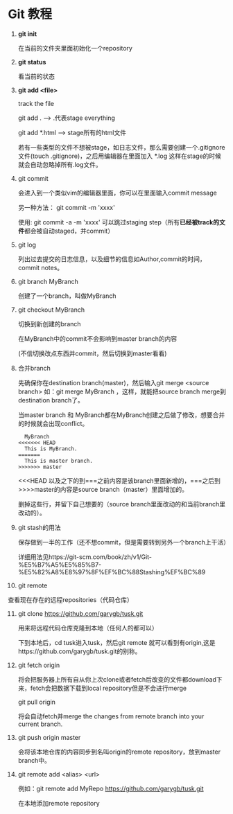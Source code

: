 # Git 教程

1. **git init** 

   在当前的文件夹里面初始化一个repository

2. **git status**

   看当前的状态

3. **git add \<file\>**

   track the file

   git add .  --> .代表stage everything

   git add *.html --> stage所有的html文件

   若有一些类型的文件不想被stage，如日志文件，那么需要创建一个.gitignore文件(touch .gitignore)，之后用编辑器在里面加入 *.log 这样在stage的时候就会自动忽略掉所有.log文件。

4. git commit

   会进入到一个类似vim的编辑器里面，你可以在里面输入commit message

   另一种方法： git commit -m 'xxxx'

   使用: git commit -a -m 'xxxx' 可以跳过staging step（所有**已经被track的文件**都会被自动staged，并commit）

5. git log

   列出过去提交的日志信息，以及细节的信息如Author,commit的时间，commit notes。

6. git branch MyBranch 

   创建了一个branch，叫做MyBranch

7. git checkout MyBranch

   切换到新创建的branch

   在MyBranch中的commit不会影响到master branch的内容

   (不信切换改点东西并commit，然后切换到master看看)

8. 合并branch

   先确保你在destination branch(master)，然后输入git merge \<source branch\> 如：git merge MyBranch ，这样，就能把source branch merge到destination branch了。

   当master branch 和 MyBranch都在MyBranch创建之后做了修改，想要合并的时候就会出现conflict。

   ```
     MyBranch
   <<<<<<< HEAD
     This is MyBranch.
   =======
     This is master branch.
   >>>>>>> master
   ```

   <<\<HEAD 以及之下的到===之前内容是该branch里面新增的，===之后到>>>>master的内容是source branch（master）里面增加的。

   删掉这些行，并留下自己想要的（source branch里面改动的和当前branch里改动的）。

9. git stash的用法

   保存做到一半的工作（还不想commit，但是需要转到另外一个branch上干活）

   详细用法见https://git-scm.com/book/zh/v1/Git-%E5%B7%A5%E5%85%B7-%E5%82%A8%E8%97%8F%EF%BC%88Stashing%EF%BC%89

10. git remote

   查看现在存在的远程repositories（代码仓库）

11. git clone https://github.com/garygb/tusk.git

    用来将远程代码仓库克隆到本地（任何人的都可以）

    下到本地后，cd tusk进入tusk，然后git remote 就可以看到有origin,这是https://github.com/garygb/tusk.git的别称。

12. git fetch origin

    将会把服务器上所有自从你上次clone或者fetch后改变的文件都download下来，fetch会把数据下载到local repository但是不会进行merge

    git pull origin

    将会自动fetch并merge the changes from remote branch into your current branch.

13. git push origin master

    会将该本地仓库的内容同步到名叫origin的remote repository，放到master branch中。

14. git remote add \<alias\> \<url>

    例如：git remote add MyRepo https://github.com/garygb/tusk.git

    在本地添加remote repository